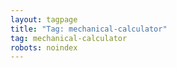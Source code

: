 ```yaml
---
layout: tagpage
title: "Tag: mechanical-calculator"
tag: mechanical-calculator
robots: noindex
---
```

